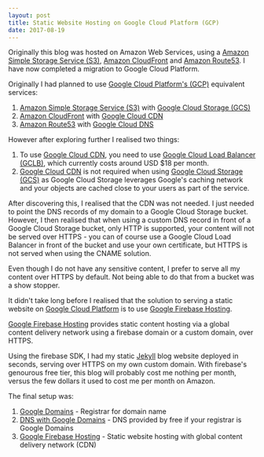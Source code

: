 ```yaml
---
layout: post
title: Static Website Hosting on Google Cloud Platform (GCP)
date: 2017-08-19
---
```


Originally this blog was hosted on Amazon Web Services, using a [Amazon Simple
Storage Service (S3)](https://aws.amazon.com/s3/), [Amazon
CloudFront](https://aws.amazon.com/cloudfront/) and [Amazon
Route53](https://aws.amazon.com/route53/). I have now completed a migration to
Google Cloud Platform.

<!--more-->

Originally I had planned to use [Google Cloud Platform's (GCP)](https://cloud.google.com/) equivalent
services:

1. [Amazon Simple Storage Service (S3)](https://aws.amazon.com/s3/) with
   [Google Cloud Storage (GCS)](https://cloud.google.com/storage/)
1. [Amazon CloudFront](https://aws.amazon.com/cloudfront/) with [Google Cloud
   CDN](https://cloud.google.com/cdn/)
1. [Amazon Route53](https://aws.amazon.com/route53/) with [Google Cloud
   DNS](https://cloud.google.com/dns/)

However after exploring further I realised two things:

1. To use [Google Cloud CDN](https://cloud.google.com/cdn/), you need to use
   [Google Cloud Load Balancer
   (GCLB)](https://cloud.google.com/load-balancing/), which
   currently costs around USD $18 per month.
1. [Google Cloud CDN](https://cloud.google.com/cdn/) is not required when using
   [Google Cloud Storage (GCS)](https://cloud.google.com/storage/) as Google
   Cloud Storage leverages Google's caching network and your objects are cached
   close to your users as part of the service.

After discovering this, I realised that the CDN was not needed. I just needed
to point the DNS records of my domain to a Google Cloud Storage bucket.
However, I then realised that when using a custom DNS record in front of a
Google Cloud Storage bucket, only HTTP is supported, your content will not be
served over HTTPS - you can of course use a Google Cloud Load Balancer in front
of the bucket and use your own certificate, but HTTPS is not served when using
the CNAME solution.

Even though I do not have any sensitive content, I prefer to serve all my
content over HTTPS by default. Not being able to do that from a bucket was a
show stopper.

It didn't take long before I realised that the solution to serving a static
website on [Google Cloud Platform](https://cloud.google.com/) is to use [Google
Firebase Hosting](https://firebase.google.com/docs/hosting/).

[Google Firebase Hosting](https://firebase.google.com/docs/hosting/) provides
static content hosting via a global content delivery network using a firebase
domain or a custom domain, over HTTPS.

Using the firebase SDK, I had my static [Jekyll](https://jekyllrb.com/) blog
website deployed in seconds, serving over HTTPS on my own custom domain. With
firebase's genourous free tier, this blog will probably cost me nothing per
month, versus the few dollars it used to cost me per month on Amazon.

The final setup was:

1. [Google Domains](https://domains.google/) - Registrar for domain name
1. [DNS with Google
   Domains](https://domains.google/#/?features_activeEl=management-tools) - DNS
   provided by free if your registrar is Google Domains
1. [Google Firebase Hosting](https://firebase.google.com/docs/hosting/) -
   Static website hosting with global content delivery network (CDN)
